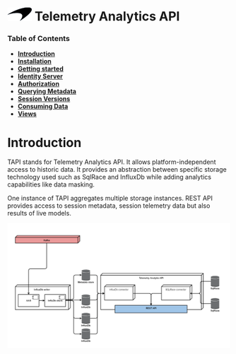 # ![logo](/docs/branding.png) Telemetry Analytics API

### Table of Contents
- [**Introduction**](/README.md)<br>
- [**Installation**](/docs/Installation.md)<br>
- [**Getting started**](/docs/GettingStarted.md)<br>
- [**Identity Server**](/docs/IdentityServer.md)<br>
- [**Authorization**](/docs/Authorization.md)<br>
- [**Querying Metadata**](/docs/Metadata.md)<br>
- [**Session Versions**](/docs/SessionVersions.md)<br>
- [**Consuming Data**](/docs/ConsumingData.md)<br>
- [**Views**](/docs/Views.md)<br>


# Introduction

TAPI stands for Telemetry Analytics API. It allows platform-independent access to historic data. It provides an abstraction between specific storage technology used such as SqlRace and InfluxDb while adding analytics capabilities like data masking.

One instance of TAPI aggregates multiple storage instances. REST API provides access to session metadata, session telemetry data but also results of live models.

![](/docs/TapiDiagram.png)


